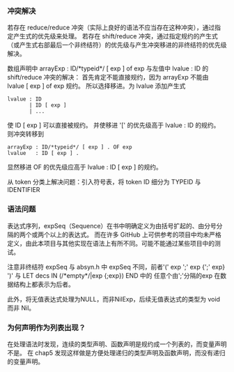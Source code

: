### 冲突解决
若存在 reduce/reduce 冲突（实际上良好的语法不应当存在这种冲突），通过指定产生式的优先级来处理。
若存在 shift/reduce  冲突，通过指定规约的产生式（或产生式右部最后一个非终结符）的优先级与产生冲突移进的非终结符的优先级解决。

数组声明中 arrayExp : ID/\*typeid\*/ [ exp ] of exp 与左值中 lvalue : ID 的 shift/reduce 冲突的解决：
首先肯定不能直接规约，因为 arrayExp 不能由 lvalue [ exp ] of exp 规约。 所以选择移进。为 lvalue 添加产生式
```
lvalue : ID
       | ID [ exp ]
       | ...
```
使 ID [ exp ] 可以直接被规约。 并使移进 '[' 的优先级高于 lvalue : ID 的规约。
则冲突转移到
```
arrayExp : ID/*typeid*/ [ exp ] . OF exp
lvalue   : ID [ exp ] .
```
显然移进 OF 的优先级应高于 lvalue   : ID [ exp ] 的规约。

从 token 分类上解决问题：引入符号表，将 token ID 细分为 TYPEID 与 IDENTIFIER

### 语法问题
表达式序列，expSeq（Sequence）在书中明确定义为由括号扩起的、由分号分隔的两个或两个以上的表达式。
而在许多 GitHub 上可供参考的项目中均未严格定义，由此本项目与其他实现在语法上有所不同。可能不能通过某些项目中的测试。

注意非终结符 expSeq 与 absyn.h 中 expSeq 不同，前者'(' exp ';' exp {';' exp} ')' 
与 LET decs IN (/\*empty\*/|exp {;exp}) END 中的 任意个由';'分隔的exp 在数据结构上都表示为后者。

此外，将无值表达式处理为NULL，而非NilExp，后续无值表达式的类型为 void 而非 Nil。

### 为何声明作为列表出现？
在处理语法时发现，连续的类型声明、函数声明是规约成一个列表的，而变量声明不是。
在 chap5 发现这样做是方便处理递归的类型声明及函数声明，而没有递归的变量声明。
